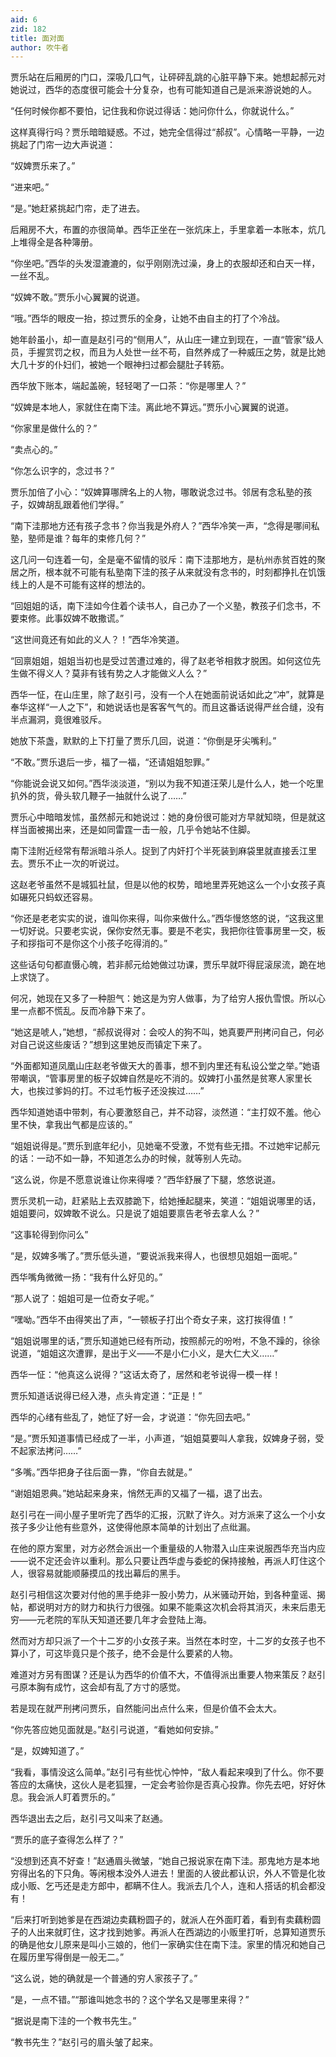 ```yaml
---
aid: 6
zid: 182
title: 面对面
author: 吹牛者
---
```


贾乐站在后厢房的门口，深吸几口气，让砰砰乱跳的心脏平静下来。她想起郝元对她说过，西华的态度很可能会十分复杂，也有可能知道自己是派来游说她的人。

“任何时候你都不要怕，记住我和你说过得话：她问你什么，你就说什么。”

这样真得行吗？贾乐暗暗疑惑。不过，她完全信得过“郝叔”。心情略一平静，一边挑起了门帘一边大声说道：

“奴婢贾乐来了。”

“进来吧。”

“是。”她赶紧挑起门帘，走了进去。

后厢房不大，布置的亦很简单。西华正坐在一张炕床上，手里拿着一本账本，炕几上堆得全是各种簿册。

“你坐吧。”西华的头发湿漉漉的，似乎刚刚洗过澡，身上的衣服却还和白天一样，一丝不乱。

“奴婢不敢。”贾乐小心翼翼的说道。

“哦。”西华的眼皮一抬，掠过贾乐的全身，让她不由自主的打了个冷战。

她年龄虽小，却一直是赵引弓的“侧用人”，从山庄一建立到现在，一直“管家”级人员，手握赏罚之权，而且为人处世一丝不苟，自然养成了一种威压之势，就是比她大几十岁的仆妇们，被她一个眼神扫过都会腿肚子转筋。

西华放下账本，端起盖碗，轻轻喝了一口茶：“你是哪里人？”

“奴婢是本地人，家就住在南下洼。离此地不算远。”贾乐小心翼翼的说道。

“你家里是做什么的？”

“卖点心的。”

“你怎么识字的，念过书？”

贾乐加倍了小心：“奴婢算哪牌名上的人物，哪敢说念过书。邻居有念私塾的孩子，奴婢胡乱跟着他们学得。”

“南下洼那地方还有孩子念书？你当我是外府人？”西华冷笑一声，“念得是哪间私塾，塾师是谁？每年的束修几何？”

这几问一句连着一句，全是毫不留情的驳斥：南下洼那地方，是杭州赤贫百姓的聚居之所，根本就不可能有私塾南下洼的孩子从来就没有念书的，时刻都挣扎在饥饿线上的人是不可能有这样的想法的。

“回姐姐的话，南下洼如今住着个读书人，自己办了一个义塾，教孩子们念书，不要束修。此事奴婢不敢撒谎。”

“这世间竟还有如此的义人？！”西华冷笑道。

“回禀姐姐，姐姐当初也是受过苦遭过难的，得了赵老爷相救才脱困。如何这位先生做不得义人？莫非有钱有势之人才能做义人么？”

西华一怔，在山庄里，除了赵引弓，没有一个人在她面前说话如此之“冲”，就算是奉华这样“一人之下”，和她说话也是客客气气的。而且这番话说得严丝合缝，没有半点漏洞，竟很难驳斥。

她放下茶盏，默默的上下打量了贾乐几回，说道：“你倒是牙尖嘴利。”

“不敢。”贾乐退后一步，福了一福，“还请姐姐恕罪。”

“你能说会说又如何。”西华淡淡道，“别以为我不知道汪荣儿是什么人，她一个吃里扒外的货，骨头软几鞭子一抽就什么说了……”

贾乐心中暗暗发怵，虽然郝元和她说过：她的身份很可能对方早就知晓，但是就这样当面被揭出来，还是如同雷霆一击一般，几乎令她站不住脚。

南下洼附近经常有帮派暗斗杀人。捉到了内奸打个半死装到麻袋里就直接丢江里去。贾乐不止一次的听说过。

这赵老爷虽然不是城狐社鼠，但是以他的权势，暗地里弄死她这么一个小女孩子真如碾死只蚂蚁还容易。

“你还是老老实实的说，谁叫你来得，叫你来做什么。”西华慢悠悠的说，“这我这里一切好说。只要老实说，保你安然无事。要是不老实，我把你往管事房里一交，板子和拶指可不是你这个小孩子吃得消的。”

这些话句句都直慑心魄，若非郝元给她做过功课，贾乐早就吓得屁滚尿流，跪在地上求饶了。

何况，她现在又多了一种胆气：她这是为穷人做事，为了给穷人报仇雪恨。所以心里一点都不慌乱。反而冷静下来了。

“她这是唬人，”她想，“郝叔说得对：会咬人的狗不叫，她真要严刑拷问自己，何必对自己说这些废话？”想到这里她反而镇定下来了。

“外面都知道凤凰山庄赵老爷做天大的善事，想不到内里还有私设公堂之举。”她语带嘲讽，“管事房里的板子奴婢自然是吃不消的。奴婢打小虽然是贫寒人家里长大，也挨过爹妈的打。不过毛竹板子还没挨过……”

西华知道她语中带刺，有心要激怒自己，并不动容，淡然道：“主打奴不羞。他心里不快，拿我出气都是应该的。”

“姐姐说得是。”贾乐到底年纪小，见她毫不受激，不觉有些无措。不过她牢记郝元的话：一动不如一静，不知道怎么办的时候，就等别人先动。

“这么说，你是不愿意说谁让你来得喽？”西华舒展了下腿，悠悠说道。

贾乐灵机一动，赶紧贴上去双膝跪下，给她捶起腿来，笑道：“姐姐说哪里的话，姐姐要问，奴婢敢不说么。只是说了姐姐要禀告老爷去拿人么？”

“这事轮得到你问么”

“是，奴婢多嘴了。”贾乐低头道，“要说派我来得人，也很想见姐姐一面呢。”

西华嘴角微微一扬：“我有什么好见的。”

“那人说了：姐姐可是一位奇女子呢。”

“嘿呦。”西华不由得笑出了声，“一顿板子打出个奇女子来，这打挨得值！”

“姐姐说哪里的话，”贾乐知道她已经有所动，按照郝元的吩咐，不急不躁的，徐徐说道，“姐姐这次遭罪，是出于义――不是小仁小义，是大仁大义……”

西华一怔：“他真这么说得？”这话太奇了，居然和老爷说得一模一样！

贾乐知道话说得已经入港，点头肯定道：“正是！”

西华的心绪有些乱了，她怔了好一会，才说道：“你先回去吧。”

“是。”贾乐知道事情已经成了一半，小声道，“姐姐莫要叫人拿我，奴婢身子弱，受不起家法拷问……”

“多嘴。”西华把身子往后面一靠，“你自去就是。”

“谢姐姐恩典。”她站起来身来，悄然无声的又福了一福，退了出去。

赵引弓在一间小屋子里听完了西华的汇报，沉默了许久。对方派来了这么一个小女孩子多少让他有些意外，这使得他原本简单的计划出了点纰漏。

在他的原方案里，对方必然会派出一个重量级的人物潜入山庄来说服西华充当内应——说不定还会许以重利。那么只要让西华虚与委蛇的保持接触，再派人盯住这个人，很容易就能顺藤摸瓜的找出幕后的黑手。

赵引弓相信这次要对付他的黑手绝非一股小势力，从米骚动开始，到各种童谣、揭帖，都说明对方的财力和执行力很强。如果不能乘这次机会将其消灭，未来后患无穷——元老院的军队天知道还要几年才会登陆上海。

然而对方却只派了一个十二岁的小女孩子来。当然在本时空，十二岁的女孩子也不算小了，可这毕竟只是个孩子，绝不会是什么要紧的人物。

难道对方另有图谋？还是认为西华的价值不大，不值得派出重要人物来策反？赵引弓原本胸有成竹，这会却有乱了方寸的感觉。

若是现在就严刑拷问贾乐，自然能问出点什么来，但是价值不会太大。

“你先答应她见面就是。”赵引弓说道，“看她如何安排。”

“是，奴婢知道了。”

“我看，事情没这么简单。”赵引弓有些忧心忡忡，“敌人看起来嗅到了什么。你不要答应的太痛快，这伙人是老狐狸，一定会考验你是否真心投靠。你先去吧，好好休息。我会派人盯着贾乐的。”

西华退出去之后，赵引弓又叫来了赵通。

“贾乐的底子查得怎么样了？”

“没想到还真不好查！”赵通眉头微皱，“她自己报说家在南下洼。那鬼地方是本地穷得出名的下只角。等闲根本没外人进去！里面的人彼此都认识，外人不管是化妆成小贩、乞丐还是走方郎中，都瞒不住人。我派去几个人，连和人搭话的机会都没有！

“后来打听到她爹是在西湖边卖藕粉圆子的，就派人在外面盯着，看到有卖藕粉圆子的人出来就盯住，这才找到她爹。再派人在西湖边的小贩里打听，总算知道贾乐的确是他女儿原来是叫小三娘的，他们一家确实住在南下洼。家里的情况和她自己在履历里写得倒是一般无二。”

“这么说，她的确就是一个普通的穷人家孩子了。”

“是，一点不错。”“那谁叫她念书的？这个学名又是哪里来得？”

“据说是南下洼的一个教书先生。”

“教书先生？”赵引弓的眉头皱了起来。
